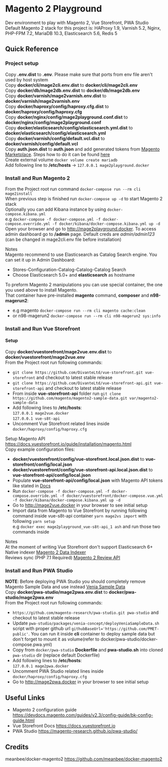 # Magento 2 Playground   
Dev environment to play with Magento 2, Vue Storefront, PWA Studio   
Default Magento 2 stack for this project is: HAProxy 1.9, Varnish 5.2, Nginx, PHP-FPM 7.2, MariaDB 10.3, Elasticsearch 5.6, Redis 5

## Quick Reference
### Project setup
Copy **.env.dist** to **.env**. Please make sure that ports from env file aren't used by host system   
Copy **docker/cli/mage2cli.env.dist** to **docker/cli/mage2cli.env**   
Copy **docker/db/mage2db.env.dist** to **docker/db/mage2db.env**   
Copy **docker/varnish/mage2varnish.env.dist** to **docker/varnish/mage2varnish.env**   
Copy **docker/haproxy/config/haproxy.cfg.dist** to **docker/haproxy/config/haproxy.cfg**   
Copy **docker/nginx/config/mage2playground.conf.dist** to **docker/nginx/config/mage2playground.conf**   
Copy **docker/elasticsearch/config/elasticsearch.yml.dist** to **docker/elasticsearch/config/elasticsearch.yml**   
Copy **docker/varnish/config/default.vcl.dist** to **docker/varnish/config/default.vcl**   
Copy **auth.json.dist** to **auth.json** and add generated tokens from [Magento Marketplace](https://marketplace.magento.com/). Steps how to do it can be found [here](https://devdocs.magento.com/guides/v2.3/install-gde/prereq/connect-auth.html)   
Create external volume `docker volume create mariadb`   
Add following line to **/etc/hosts** -> `127.0.0.1 mage2playground.docker`

### Install and Run Magento 2
From the Project root run command `docker-compose run --rm cli mage2install`   
When previous step is finished run `docker-compose up -d` to start Magento 2 stack   
Optionally you can add Kibana instance by using `docker-compose.kibana.yml`   
e.g `docker-compose -f docker-compose.yml -f docker-compose.override.yml -f docker/kibana/docker-compose.kibana.yml up -d`   
Open your browser and go to http://mage2playground.docker. To access admin dashboard go to **/admin** page. Default creds are _admin/admin123_ (can be changed in mage2cli.env file before installation)   

Notes   
Magento recommend to use Elasticsearch as Catalog Search engine. You can set it up in Admin Dashboard:
- Stores-Configuration-Catalog-Catalog-Catalog Search  
- Choose Elasticsearch 5.0+ and **elasticsearch** as hostname  

To preform Magento 2 manipulations you can use special container, the one you used above to install Magento.   
That container have pre-installed **magento** command, **composer** and **n98-magerun2**:   
- e.g magento `docker-compose run --rm cli magento cache:clean`   
- or n98-magerun2 `docker-compose run --rm cli n98-magerun2 sys:info`   

### Install and Run Vue Storefront
#### Setup
Copy **docker/vuestorefront/mage2vue.env.dist** to **docker/vuestorefront/mage2vue.env**   
From the Project root run following commands:
- `git clone https://github.com/DivanteLtd/vue-storefront.git vue-storefront` and checkout to latest stable release
- `git clone https://github.com/DivanteLtd/vue-storefront-api.git vue-storefront-api` and checkout to latest stable release
- From inside **vue-storefront-api** folder run `git clone https://github.com/magento/magento2-sample-data.git var/magento2-sample-data`
- Add following lines to **/etc/hosts**:   
`127.0.0.1 mage2vue.docker`   
`127.0.0.1 vue-s8t-api`
- Uncomment Vue Storefront related lines inside `docker/haproxy/config/haproxy.cfg`

Setup Magento API https://docs.vuestorefront.io/guide/installation/magento.html   
Copy example configuration files:
- **docker/vuestorefront/config/vue-storefront.local.json.dist** to **vue-storefront/config/local.json**
- **docker/vuestorefront/config/vue-storefront-api.local.json.dist** to **vue-storefront-api/config/local.json**
- Populate **vue-storefront-api/config/local.json** with Magento API tokens like stated in [Docs](https://docs.vuestorefront.io/guide/installation/magento.html#fast-integration)
- Run `docker-compose -f docker-compose.yml -f docker-compose.override.yml -f docker/vuestorefront/docker-compose.vue.yml -f docker/kibana/docker-compose.kibana.yml up -d`
- Go to http://mage2vue.docker in your browser to see initial setup 
- Import data from Magento to Vue Storefront by running following command inside vue-s8t-api container `yarn mage2vs import` with following `yarn setup`   
e.g `docker exec mage2playground_vue-s8t-api_1 ash` and run those two commands inside   

Notes   
At the moment of writing Vue Storefront don't support Elasticsearch 6+   
Native indexer [Magento 2 Data Indexer](https://github.com/DivanteLtd/magento2-vsbridge-indexer)    
Reviews sync (PHP 7.1 Required) [Magento 2 Review API](https://github.com/DivanteLtd/magento2-review-api) 

### Install and Run PWA Studio
**NOTE**: Before deploying PWA Studio you should completely remove Magento Sample Data and use instead [Venia Sample Data](https://magento-research.github.io/pwa-studio/venia-pwa-concept/install-sample-data/)   
Copy **docker/pwa-studio/mage2pwa.env.dist** to **docker/pwa-studio/mage2pwa.env**   
From the Project root run following commands:
- `https://github.com/magento-research/pwa-studio.git pwa-studio` and checkout to latest stable release
- Update `pwa-studio/packages/venia-concept/deployVeniaSampleData.sh` script with proper github url `githubBaseUrl='https://github.com/PMET-public'`. You can run it inside **cli** container to deploy sample data but don't forget to mount it as volume(refer to docker/pwa-studio/docker-compose.pwa.yml)
- Copy from `docker/pwa-studio` **Dockerfile** and **pwa-studio.sh** into cloned `pwa-studio` dir (replace default Dockerfile)
- Add following lines to **/etc/hosts**:   
`127.0.0.1 mage2pwa.docker` 
- Uncomment PWA Studio related lines inside `docker/haproxy/config/haproxy.cfg`
- Go to http://mage2pwa.docker in your browser to see initial setup   

## Useful Links
- Magento 2 configuration guide https://devdocs.magento.com/guides/v2.3/config-guide/bk-config-guide.html
- Vue Storefront Docs https://docs.vuestorefront.io
- PWA Studio https://magento-research.github.io/pwa-studio/

## Credits
meanbee/docker-magento2 https://github.com/meanbee/docker-magento2
